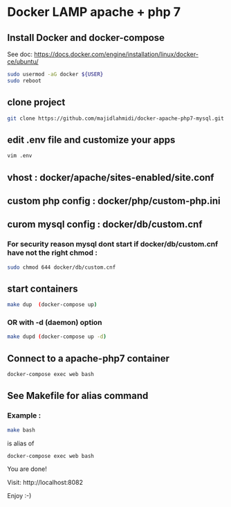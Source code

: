 Docker LAMP apache + php 7
==========================

## Install Docker and docker-compose

See doc: https://docs.docker.com/engine/installation/linux/docker-ce/ubuntu/

```bash
sudo usermod -aG docker ${USER}
sudo reboot
```

## clone project

```bash
git clone https://github.com/majidlahmidi/docker-apache-php7-mysql.git && cd docker-apache-php7-mysql
```

## edit .env file and customize your apps

```bash
vim .env
```

## vhost : docker/apache/sites-enabled/site.conf
## custom php config : docker/php/custom-php.ini
## curom mysql config : docker/db/custom.cnf

### For security reason mysql dont start if docker/db/custom.cnf have not the right chmod :

```bash
sudo chmod 644 docker/db/custom.cnf
```

## start containers

```bash
make dup  (docker-compose up)
```
### OR with -d  (daemon) option

```bash
make dupd (docker-compose up -d)
```

## Connect to a apache-php7 container

```bash
docker-compose exec web bash
```

## See Makefile for alias command
### Example :

```bash
make bash
```
is alias of 

```bash
docker-compose exec web bash
```

You are done!

Visit: http://localhost:8082

Enjoy :-)
